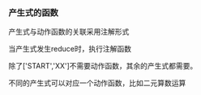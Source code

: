 ### 产生式的函数
产生式与动作函数的关联采用注解形式

当产生式发生reduce时，执行注解函数

除了['START','XX']不需要动作函数，其余的产生式都需要。

不同的产生式可以对应一个动作函数，比如二元算数运算